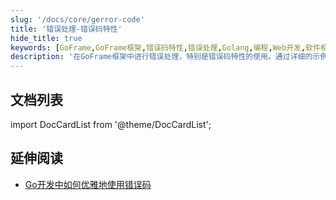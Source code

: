 ```yaml
---
slug: '/docs/core/gerror-code'
title: '错误处理-错误码特性'
hide_title: true
keywords: [GoFrame,GoFrame框架,错误码特性,错误处理,Golang,编程,Web开发,软件框架,开发文档,技术指南]
description: '在GoFrame框架中进行错误处理，特别是错误码特性的使用。通过详细的示例和指南，帮助开发者轻松识别和处理错误，提高代码的可靠性和可维护性。这是了解GoFrame框架错误处理机制的重要资源。'
---
```




## 文档列表

import DocCardList from '@theme/DocCardList';

<DocCardList />

## 延伸阅读

- [Go开发中如何优雅地使用错误码](/articles/use-error-code-gracefully-in-golang)